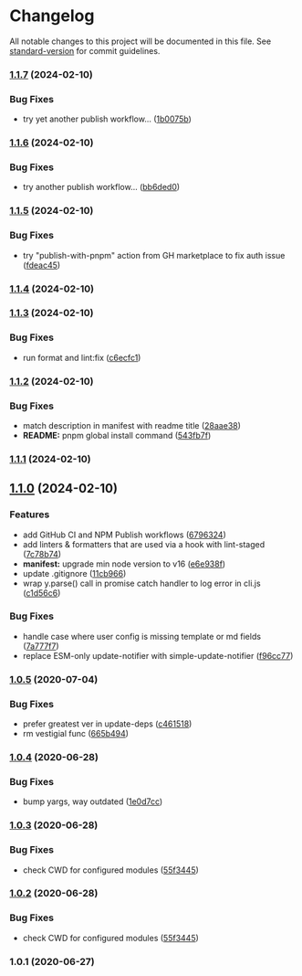 # Changelog

All notable changes to this project will be documented in this file. See [standard-version](https://github.com/conventional-changelog/standard-version) for commit guidelines.

### [1.1.7](https://github.com/f3rno64/http-server-md/compare/v1.1.6...v1.1.7) (2024-02-10)


### Bug Fixes

* try yet another publish workflow... ([1b0075b](https://github.com/f3rno64/http-server-md/commit/1b0075b588c7bd6b0b82d4975e0029edd8c0c0cb))

### [1.1.6](https://github.com/f3rno64/http-server-md/compare/v1.1.5...v1.1.6) (2024-02-10)


### Bug Fixes

* try another publish workflow... ([bb6ded0](https://github.com/f3rno64/http-server-md/commit/bb6ded06457f68fa2d71a8859faff568c7fc93b5))

### [1.1.5](https://github.com/f3rno64/http-server-md/compare/v1.1.4...v1.1.5) (2024-02-10)


### Bug Fixes

* try "publish-with-pnpm" action from GH marketplace to fix auth issue ([fdeac45](https://github.com/f3rno64/http-server-md/commit/fdeac45c8822649fbfc773df254174fa0d327bb8))

### [1.1.4](https://github.com/f3rno64/http-server-md/compare/v1.1.3...v1.1.4) (2024-02-10)

### [1.1.3](https://github.com/f3rno64/http-server-md/compare/v1.1.2...v1.1.3) (2024-02-10)


### Bug Fixes

* run format and lint:fix ([c6ecfc1](https://github.com/f3rno64/http-server-md/commit/c6ecfc1b516bba2297e811f1b332a5005bbecbc5))

### [1.1.2](https://github.com/f3rno64/http-server-md/compare/v1.1.1...v1.1.2) (2024-02-10)


### Bug Fixes

* match description in manifest with readme title ([28aae38](https://github.com/f3rno64/http-server-md/commit/28aae38201a8796ea0b440c08dfc68592a2d2102))
* **README:** pnpm global install command ([543fb7f](https://github.com/f3rno64/http-server-md/commit/543fb7fd027ab9dc6846d190864175950edd3c91))

### [1.1.1](https://github.com/f3rno64/http-server-md/compare/v1.1.0...v1.1.1) (2024-02-10)

## [1.1.0](https://github.com/f3rno64/http-server-md/compare/v1.0.5...v1.1.0) (2024-02-10)


### Features

* add GitHub CI and NPM Publish workflows ([6796324](https://github.com/f3rno64/http-server-md/commit/679632458148047ae653bb9a7d471423604b0689))
* add linters & formatters that are used via a hook with lint-staged ([7c78b74](https://github.com/f3rno64/http-server-md/commit/7c78b74612d2e836262502cd5c93b4ab36e488a0))
* **manifest:** upgrade min node version to v16 ([e6e938f](https://github.com/f3rno64/http-server-md/commit/e6e938f0bd73133f60b81fd2549c3c2cc6ccd068))
* update .gitignore ([11cb966](https://github.com/f3rno64/http-server-md/commit/11cb966793e5eda0e45bd91d6e78ad8ef00f4390))
* wrap y.parse() call in promise catch handler to log error in cli.js ([c1d56c6](https://github.com/f3rno64/http-server-md/commit/c1d56c65a46c2e70cdfb280dc6e2120b9972f8fc))


### Bug Fixes

* handle case where user config is missing template or md fields ([7a777f7](https://github.com/f3rno64/http-server-md/commit/7a777f77970810df732cf7030dfdb50f77cbfcc0))
* replace ESM-only update-notifier with simple-update-notifier ([f96cc77](https://github.com/f3rno64/http-server-md/commit/f96cc772fc79186aa0f56012626a26b8a67c4ff7))

### [1.0.5](https://github.com/f3rno64/http-server-md/compare/v1.0.4...v1.0.5) (2020-07-04)


### Bug Fixes

* prefer greatest ver in update-deps ([c461518](https://github.com/f3rno64/http-server-md/commit/c461518511a6300b1fb1a3c2581d543149c6f7da))
* rm vestigial func ([665b494](https://github.com/f3rno64/http-server-md/commit/665b49471fdc2f454033640b0c69bd44bbb71d6c))

### [1.0.4](https://github.com/f3rno64/http-server-md/compare/v1.0.3...v1.0.4) (2020-06-28)


### Bug Fixes

* bump yargs, way outdated ([1e0d7cc](https://github.com/f3rno64/http-server-md/commit/1e0d7ccd9cdd68c71f3ecbbe4230f9c98570d8f9))

### [1.0.3](https://github.com/f3rno64/http-server-md/compare/v1.0.1...v1.0.3) (2020-06-28)


### Bug Fixes

* check CWD for configured modules ([55f3445](https://github.com/f3rno64/http-server-md/commit/55f3445da4eb0f21ca4e303e8412f9d4250f5729))

### [1.0.2](https://github.com/f3rno64/http-server-md/compare/v1.0.1...v1.0.2) (2020-06-28)


### Bug Fixes

* check CWD for configured modules ([55f3445](https://github.com/f3rno64/http-server-md/commit/55f3445da4eb0f21ca4e303e8412f9d4250f5729))

### 1.0.1 (2020-06-27)
